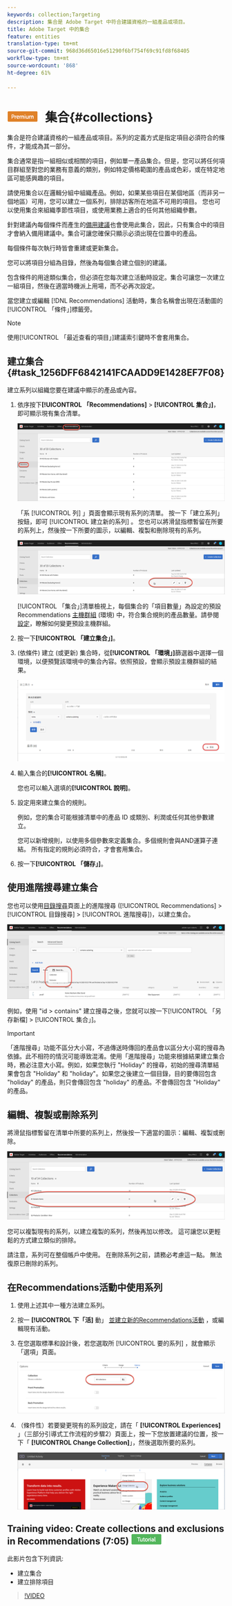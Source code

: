 ```yaml
---
keywords: collection;Targeting
description: 集合是 Adobe Target 中符合建議資格的一組產品或項目。
title: Adobe Target 中的集合
feature: entities
translation-type: tm+mt
source-git-commit: 968d36d65016e51290f6bf754f69c91fd8f68405
workflow-type: tm+mt
source-wordcount: '868'
ht-degree: 61%

---
```



# ![PREMIUM](/help/assets/premium.png) 集合{#collections}

集合是符合建議資格的一組產品或項目。系列的定義方式是指定項目必須符合的條件，才能成為其一部分。

集合通常是指一組相似或相關的項目，例如單一產品集合。但是，您可以將任何項目群組至對您的業務有意義的類別，例如特定價格範圍的產品或色彩，或在特定地區可能感興趣的項目。

請使用集合以在邏輯分組中組織產品。例如，如果某些項目在某個地區（而非另一個地區）可用，您可以建立一個系列，排除訪客所在地區不可用的項目。 您也可以使用集合來組織季節性項目，或使用業務上適合的任何其他組織參數。

針對建議內每個條件而產生的[備用建議](/help/c-recommendations/c-algorithms/backup-recs.md)也會使用此集合，因此，只有集合中的項目才會納入備用建議中。集合可讓您確保只顯示必須出現在位置中的產品。

每個條件每次執行時皆會重建或更新集合。

您可以將項目分組為目錄，然後為每個集合建立個別的建議。

包含條件的用途類似集合，但必須在您每次建立活動時設定。集合可讓您一次建立一組項目，然後在適當時機派上用場，而不必再次設定。

當您建立或編輯 [!DNL Recommendations] 活動時，集合名稱會出現在活動圖的[!UICONTROL 「條件」]標籤旁。

>[!NOTE]
>
>使用[!UICONTROL 「最近查看的項目」]建議索引鍵時不會套用集合。

## 建立集合 {#task_1256DFF6842141FCAADD9E1428EF7F08}

建立系列以組織您要在建議中顯示的產品或內容。

1. 依序按下&#x200B;**[!UICONTROL 「Recommendations]** > **[!UICONTROL 集合」]**，即可顯示現有集合清單。

   ![集合清單](assets/collections_list.png)

   「系 [!UICONTROL 列] 」頁面會顯示現有系列的清單。 按一下「建立系列」按鈕，即可 [!UICONTROL 建立新的系列] 。 您也可以將滑鼠指標暫留在所要的系列上，然後按一下所要的圖示，以編輯、複製和刪除現有的系列。

   ![暫留圖示：編輯、複製和刪除](/help/c-recommendations/c-products/assets/hover-icons.png)

   [!UICONTROL 「集合」]清單檢視上，每個集合的「項目數量」為設定的預設 Recommendations [主機群組](/help/administrating-target/hosts.md) (環境) 中，符合集合規則的產品數量。請參閱[設定](/help/c-recommendations/plan-implement.md#concept_C1E1E2351413468692D6C21145EF0B84)，瞭解如何變更預設主機群組。

1. 按一下&#x200B;**[!UICONTROL 「建立集合」]**。

1. (依條件) 建立 (或更新) 集合時，從&#x200B;**[!UICONTROL 「環境」]**&#x200B;篩選器中選擇一個環境，以便預覽該環境中的集合內容。依照預設，會顯示預設主機群組的結果。

   ![建立集合](/help/c-recommendations/c-products/assets/CreateCollection.png)

1. 輸入集合的&#x200B;**[!UICONTROL 名稱]**。

   您也可以輸入選填的&#x200B;**[!UICONTROL 說明]**。

1. 設定用來建立集合的規則。

   例如，您的集合可能根據清單中的產品 ID 或類別、利潤或任何其他參數建立。

   您可以新增規則，以使用多個參數來定義集合。多個規則會與AND運算子連結。 所有指定的規則必須符合，才會套用集合。

1. 按一下&#x200B;**[!UICONTROL 「儲存」]**。

## 使用進階搜尋建立集合

您也可以使用[目錄搜尋](/help/c-recommendations/c-products/catalog-search.md#save-as)頁面上的進階搜尋 ([!UICONTROL Recommendations] > [!UICONTROL 目錄搜尋] > [!UICONTROL 進階搜尋])，以建立集合。

![另存為對話框](/help/c-recommendations/c-products/assets/save-as.png)

例如，使用 &quot;id > contains&quot; 建立搜尋之後，您就可以按一下[!UICONTROL 「另存新檔] > [!UICONTROL 集合」]。

>[!IMPORTANT]
>
>「進階搜尋」功能不區分大小寫，不過傳送時傳回的產品會以區分大小寫的搜尋為依據。此不相符的情況可能導致混淆。使用「進階搜尋」功能來根據結果建立集合時，務必注意大小寫。例如，如果您執行 &quot;Holiday&quot; 的搜尋，初始的搜尋清單結果會包含 &quot;Holiday&quot; 和 &quot;holiday&quot;。如果您之後建立一個目錄，目的要傳回包含 &quot;holiday&quot; 的產品，則只會傳回包含 &quot;holiday&quot; 的產品。不會傳回包含 &quot;Holiday&quot; 的產品。

## 編輯、複製或刪除系列

將滑鼠指標暫留在清單中所要的系列上，然後按一下適當的圖示：編輯、複製或刪除。

![系列的暫留圖示](/help/c-recommendations/c-products/assets/hover-collections.png)

您可以複製現有的系列，以建立複製的系列，然後再加以修改。 這可讓您以更輕鬆的方式建立類似的排除。

請注意，系列可在整個帳戶中使用。 在刪除系列之前，請務必考慮這一點。 無法復原已刪除的系列。

## 在Recommendations活動中使用系列

1. 使用上述其中一種方法建立系列。

1. 按一 **[!UICONTROL 下「活]** 動」 [並建立新的Recommendations活動](/help/c-recommendations/t-create-recs-activity/create-recs-activity.md) ，或編輯現有活動。

1. 在您選取標準和設計後，若您選取所 [!UICONTROL 要的系列] ，就會顯示「選項」頁面。

   ![選擇系列選項](/help/c-recommendations/c-products/assets/choose-collection.png)

1. （條件性）若要變更現有的系列設定，請在「 **[!UICONTROL Experiences]** 」（三部分引導式工作流程的步驟2）頁面上，按一下您放置建議的位置，按一下「 **[!UICONTROL Change Collection]**」，然後選取所要的系列。

   ![變更系列選項](/help/c-recommendations/c-products/assets/change-collection.png)

## Training video: Create collections and exclusions in Recommendations (7:05) ![Tutorial badge](/help/assets/tutorial.png)

此影片包含下列資訊:

* 建立集合
* 建立排除項目

>[!VIDEO](https://video.tv.adobe.com/v/27689)